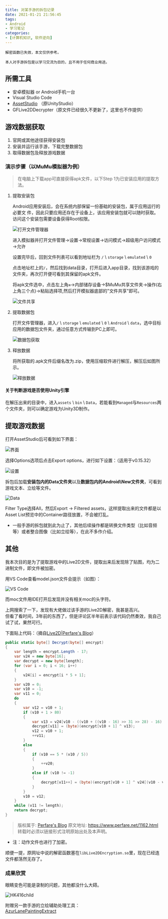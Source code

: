 ```yaml
---
title: 对某手游的拆包记录
date: 2021-01-21 21:56:45
tags:
- Android
- 学习笔记
categories:
- [计算机知识, 软件逆向]
---
```


`解密函数已失效，本文仅供参考。`

`本人对手游拆包是以学习交流为目的，且不用于任何商业用途。`

## 所需工具

* 安卓模拟器 or Android手机一台
* Visual Studio Code
* [AssetStudio](https://github.com/Perfare/AssetStudio) （原UnityStudio）
* GFLive2DDecrypter（原文件已经很久不更新了，这里也不作提供）

## 游戏数据获取

1. 官网或其他途径获得安装包
2. 安装并运行该手游，下载完整数据包
3. 取得数据包及释放游戏数据

### 演示步骤（以MuMu模拟器为例）

> 在电脑上下载app可直接获得apk文件，以下Step 1为已安装应用的提取方法。

1. 提取安装包

   Android应用安装后，会在系统内部保留一份基础的安装包，属于应用运行的必要文   件，因此只要应用还存在于设备上，该应用安装包就可以随时获取。  
   访问这个安装包需要设备获得Root权限。

   ![打开文件管理器](https://www.z4a.net/images/2021/01/22/step1.png "打开文件管理器")  

   进入模拟器并打开文件管理→设置→常规设置→访问模式→超级用户访问模式→允许  

   设置完毕后，回到文件列表可以看到地址栏为 `/` \ `storage` \ `emulated` \ `0`  

   点击地址栏上的`/`，然后找到data目录，打开后进入app目录，找到该游戏的文件夹，再次打开便可看到其保留的apk文件。  

   将apk文件选中，点击左上角`≡`→内部储存设备→$MuMu共享文件夹→操作(右上角三个点)→粘贴选择项,然后打开模拟器底部的"文件共享"即可。  

   ![文件共享](https://www.z4a.net/images/2021/01/22/step2.png "文件共享")

2. 提取数据包

   打开文件管理器，进入`/` \ `storage` \ `emulated` \ `0` \ `Android` \ `data`，选中目标应用的数据包文件夹，通过任意方式传输到PC上即可。

   ![数据包获取](https://www.z4a.net/images/2021/01/22/step3.png "数据包获取")

3. 释放数据

   将所获取的.apk文件后缀名改为.zip，使用压缩软件进行解压，解压后如图所示。

   ![释放数据](https://www.z4a.net/images/2021/01/22/step4.png "释放数据")

#### 关于判断游戏是否使用Unity引擎

在解压出来的目录中，进入`assets` \ `bin` \ `Data`，若能看到`Managed`与`Resources`两个文件夹，则可以确定游戏为Unity3D制作。

## 提取游戏数据

打开AssetStudio后可看到如下界面：

![界面](https://www.z4a.net/images/2021/01/22/step5.png)

选择Options选项后点击Export options，进行如下设置：（适用于v0.15.32）

![设置](https://www.z4a.net/images/2021/01/22/step6.png "设置")

拆包后加载**安装包内的Data文件夹**以及**数据包内的Android\New文件夹**，可看到游戏文本、立绘等文件。

![Data](https://www.z4a.net/images/2021/01/22/step7.png "Data加载预览")

Filter Type选择All，然后Export → Filtered assets，这样提取出来的文件都是以Asset List预览中的Container路径放置，不会被打乱。

* 一般手游的拆包就到此为止了，其他后续操作都是转换文件类型（比如音频等）或者整合图像（比如立绘等），在此不多作介绍。  

## 其他

我本次目的是为了提取游戏中的Live2D文件，提取出来后发现除了贴图，均为二进制文件，即文件被加密。  

用VS Code查看model.json文件会提示（如图）：  

![VS Code](https://www.z4a.net/images/2021/01/22/step8.png)

而moc文件用IDE打开后发现并没有相关moc的头字符。  

上网搜索了一下，发现有大佬做过该手游的Live2D解密，我甚是高兴。  
但看了看时间，3年前的东西了，但是评论区半年前表示该代码仍然奏效，我自己试了试，果然可行。  

下面贴上代码：（摘自[Live2D|Perfare's Blog](https://www.perfare.net/1162.html)）

```cs GFLive2DDecrypter
public static byte[] Decrypt(byte[] encrypt)
{
    var length = encrypt.Length - 17;
    var v24 = new byte[16];
    var decrypt = new byte[length];
    for (var i = 0; i < 16; i++)
    {
        v24[i] = encrypt[i * 5 + 1];
    }
    var v20 = 0;
    var v10 = -1;
    var v11 = 0;
    do
    {
        var v12 = v10 + 1;
        if (v10 + 1 > 80)
        {
            var v13 = v24[v10 - ((v10 + ((v10 - 16) >> 31 >> 28) - 16) & 0xFFFFFFF0) - 16];
            decrypt[v11] = (byte)(encrypt[v10 + 1] ^ v13);
            v12 = v10 + 1;
            ++v11;
        }
        else
        {
            if (v10 == 5 * (v10 / 5))
            {
                ++v20;
            }
            else if (v10 != -1)
            {
                decrypt[v11++] = (byte)(encrypt[v10 + 1] ^ v24[(v10 - v20) % 16]);
            }
        }
        v10 = v12;
    }
    while (v11 != length);
    return decrypt;
}
```

> 版权属于: [Perfare's Blog](https://www.perfare.net/)
> 原文地址: <https://www.perfare.net/1162.html>
> 转载时必须以链接形式注明原始出处及本声明。

* 注：动作文件也进行了加密。  

顺便一提，原网址中说的解密函数塞在`libLive2DEncryption.so`里，现在已经连文件都荡然无存了。  

### 成果欣赏

眼睛变色可能是录制的问题，其他都没什么大碍。  

![HK416child](https://www.z4a.net/images/2021/01/21/HK416child.gif)

附赠另一款手游的立绘辅助处理工具：  
[AzurLanePaintingExtract](https://github.com/azurlane-doujin/AzurLanePaintingExtract-v1.0)
